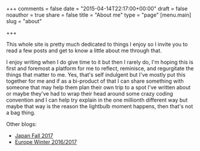 +++
comments = false
date = "2015-04-14T22:17:00+00:00"
draft = false
noauthor = true
share = false
title = "About me"
type = "page"
[menu.main]
slug = "about"

+++

This whole site is pretty much dedicated to things I enjoy so I invite you to read a few posts and get to know a little about me through that.

I enjoy writing when I do give time to it but then I rarely do, I'm hoping this is first and foremost a platform for me to reflect, reminisce, and regurgitate the things that matter to me. Yes, that's self indulgent but I've mostly put this together for me and if as a bi-product of that I can share something with someone that may help them plan their own trip to a spot I've written about or maybe they've had to wrap their head around some crazy coding convention and I can help try explain in the one millionth different way but maybe that way is the reason the lightbulb moment happens, then that's not a bag thing.

Other blogs:
* [Japan Fall 2017](https://japan.theshowersfam.com/)
* [Europe Winter 2016/2017](https://europe.theshowersfam.com/)
